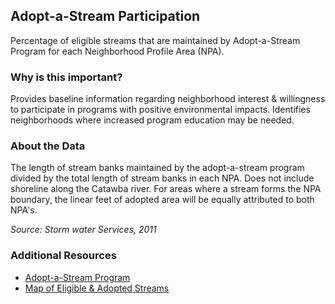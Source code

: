 ## Adopt-a-Stream Participation
Percentage of eligible streams that are maintained by Adopt-a-Stream Program for each Neighborhood Profile Area (NPA).

### Why is this important?
Provides baseline information regarding  neighborhood interest & willingness to participate in programs with positive environmental impacts.   Identifies neighborhoods where increased program education may be needed.

### About the Data
The length of stream banks maintained by the adopt-a-stream program divided by the total length of stream banks in each NPA. Does not include shoreline along the Catawba river.  For areas where a stream forms the NPA boundary, the linear feet of adopted area will be equally attributed to both NPA's.

_Source: Storm water Services, 2011_

### Additional Resources
+ [Adopt-a-Stream Program](http://www.charmeck.org/stormwater/VolunteerGetInvolved/Pages/Adopt-A-StreamProgram.aspx)
+ [Map of Eligible & Adopted Streams](http://mapserver.mecklenburgcountync.gov/adoptastream/)
